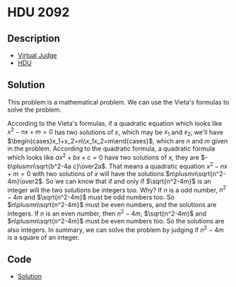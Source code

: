 # HDU 2092

## Description

- [Virtual Judge](https://vjudge.net/problem/HDU-2092)
- [HDU](http://acm.hdu.edu.cn/showproblem.php?pid=2092)

## Solution

This problem is a mathematical problem. We can use the Vieta's formulas to solve the problem.

According to the Vieta's formulas, if a quadratic equation which looks like $x^2-n x+m=0$ has two solutions of $x$, which may be $x_1$ and $x_2$, we'll have $\begin{cases}x_1+x_2=n\\x_1x_2=m\end{cases}$, which are $n$ and $m$ given in the problem. According to the quadratic formula, a quadratic formula which looks like $ax^2+b x+c=0$ have two solutions of $x$, they are $-b\plusmn\sqrt{b^2-4a c}\over2a$. That means a quadratic equation $x^2-n x+m=0$ with two solutions of $x$ will have the solutions $n\plusmn\sqrt{n^2-4m}\over2$. So we can know that if and only if $\sqrt{n^2-4m}$ is an integer will the two solutions be integers too. Why? If $n$ is a odd number, $n^2-4m$ and $\sqrt{n^2-4m}$ must be odd numbers too. So $n\plusmn\sqrt{n^2-4m}$ must be even numbers, and the solutions are integers. If $n$ is an even number, then $n^2-4m$, $\sqrt{n^2-4m}$ and $n\plusmn\sqrt{n^2-4m}$ must be even numbers too. So the solutions are also integers. In summary, we can solve the problem by judging if $n^2-4m$ is a square of an integer.

## Code

- [Solution](HDU.2092.0.cpp)
